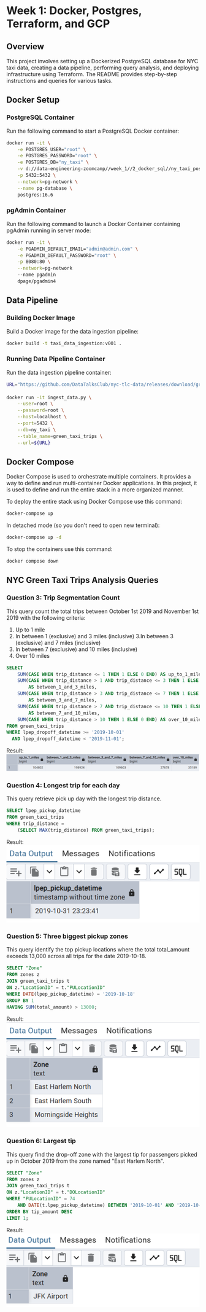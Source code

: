 # Week 1: Docker, Postgres, Terraform, and GCP
## Overview
This project involves setting up a Dockerized PostgreSQL database for NYC taxi data, creating a data pipeline, performing query analysis, and deploying infrastructure using Terraform. The README provides step-by-step instructions and queries for various tasks.

## Docker Setup
### PostgreSQL Container
Run the following command to start a PostgreSQL Docker container:
```bash
docker run -it \
    -e POSTGRES_USER="root" \
    -e POSTGRES_PASSWORD="root" \
    -e POSTGRES_DB="ny_taxi" \
    -v d://data-engineering-zoomcamp//week_1//2_docker_sql//ny_taxi_postgres_data:/var/lib/postgresql/data \
    -p 5432:5432 \
    --network=pg-network \
    --name pg-database \
    postgres:16.6
```
### pgAdmin Container
Run the following command to launch a Docker Container containing pgAdmin running in server mode:
```bash
docker run -it \
    -e PGADMIN_DEFAULT_EMAIL="admin@admin.com" \
    -e PGADMIN_DEFAULT_PASSWORD="root" \
    -p 8080:80 \
    --network=pg-network
    --name pgadmin
    dpage/pgadmin4
```

## Data Pipeline
### Building Docker Image
Build a Docker image for the data ingestion pipeline:
```bash
docker build -t taxi_data_ingestion:v001 .
```

### Running Data Pipeline Container
Run the data ingestion pipeline container:
```bash
URL="https://github.com/DataTalksClub/nyc-tlc-data/releases/download/green/green_tripdata_2019-10.csv.gz"

docker run -it ingest_data.py \
    --user=root \
    --password=root \
    --host=localhost \
    --port=5432 \
    --db=ny_taxi \
    --table_name=green_taxi_trips \
    --url=${URL}
```

## Docker Compose
Docker Compose is used to orchestrate multiple containers. It provides a way to define and run multi-container Docker applications. In this project, it is used to define and run the entire stack in a more organized manner.

To deploy the entire stack using Docker Compose use this command:
```bash
docker-compose up
```

In detached mode (so you don't need to open new terminal):
```bash
docker-compose up -d
```

To stop the containers use this command:
```bash
docker compose down
```

## NYC Green Taxi Trips Analysis Queries
### Question 3: Trip Segmentation Count
This query count the total trips between October 1st 2019 and November 1st 2019 with the following criteria:
1. Up to 1 mile
2. In between 1 (exclusive) and 3 miles (inclusive)
3.In between 3 (exclusive) and 7 miles (inclusive)
4. In between 7 (exclusive) and 10 miles (inclusive)
5. Over 10 miles

```sql
SELECT
	SUM(CASE WHEN trip_distance <= 1 THEN 1 ELSE 0 END) AS up_to_1_miles,
	SUM(CASE WHEN trip_distance > 1 AND trip_distance <= 3 THEN 1 ELSE 0 END)
		AS between_1_and_3_miles,
	SUM(CASE WHEN trip_distance > 3 AND trip_distance <= 7 THEN 1 ELSE 0 END)
		AS between_3_and_7_miles,
	SUM(CASE WHEN trip_distance > 7 AND trip_distance <= 10 THEN 1 ELSE 0 END)
		AS between_7_and_10_miles,
	SUM(CASE WHEN trip_distance > 10 THEN 1 ELSE 0 END) AS over_10_miles
FROM green_taxi_trips
WHERE lpep_dropoff_datetime >= '2019-10-01'
  AND lpep_dropoff_datetime < '2019-11-01';
```
Result:
![Query_Result](green_taxi_data_ingestion/data/images/Q3.png)

### Question 4: Longest trip for each day
This query retrieve pick up day with the longest trip distance.
```sql
SELECT lpep_pickup_datetime
FROM green_taxi_trips
WHERE trip_distance = 
	(SELECT MAX(trip_distance) FROM green_taxi_trips);
```
Result:
![Query_Result](green_taxi_data_ingestion/data/images/Q4.png)

### Question 5: Three biggest pickup zones
This query identify the top pickup locations where the total total_amount exceeds 13,000 across all trips for the date 2019-10-18.
```sql
SELECT "Zone"
FROM zones z
JOIN green_taxi_trips t
ON z."LocationID" = t."PULocationID"
WHERE DATE(lpep_pickup_datetime) = '2019-10-18'
GROUP BY 1
HAVING SUM(total_amount) > 13000;
```
Result:
![Query_Result](green_taxi_data_ingestion/data/images/Q5.png)

### Question 6: Largest tip
This query find the drop-off zone with the largest tip for passengers picked up in October 2019 from the zone named "East Harlem North".
```sql
SELECT "Zone"
FROM zones z
JOIN green_taxi_trips t
ON z."LocationID" = t."DOLocationID"
WHERE "PULocationID" = 74
    AND DATE(t.lpep_pickup_datetime) BETWEEN '2019-10-01' AND '2019-10-31'
ORDER BY tip_amount DESC
LIMIT 1;
```
Result:
![Query_Result](green_taxi_data_ingestion/data/images/Q6.png)
